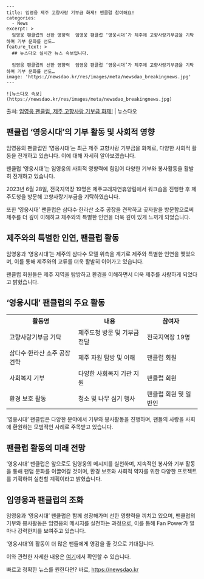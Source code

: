     ---
    title: 임영웅 제주 고향사랑 기부금 화제! 팬클럽 참여해요!
    categories:
      - News
    excerpt: >
      임영웅 팬클럽의 선한 영향력  임영웅 팬클럽 ‘영웅시대’가 제주에 고향사랑기부금을 기탁하며 기부 문화를 선도…
    feature_text: >
      ## 뉴스다오 실시간 뉴스 속보입니다.
    
      임영웅 팬클럽의 선한 영향력  임영웅 팬클럽 ‘영웅시대’가 제주에 고향사랑기부금을 기탁하며 기부 문화를 선도…
    image: 'https://newsdao.kr/res/images/meta/newsdao_breakingnews.jpg'
    ---
    
    ![뉴스다오 속보](https://newsdao.kr/res/images/meta/newsdao_breakingnews.jpg)

<p>출처: <a href="https://newsdao.kr/4616" rel="dofollow">임영웅 팬클럽, 제주 고향사랑 기부금 화제!</a> | 뉴스다오</p>

<h2 data-ke-size="size26">팬클럽 ‘영웅시대’의 기부 활동 및 사회적 영향</h2>
임영웅의 팬클럽인 ‘영웅시대’는 최근 제주 고향사랑 기부금을 화제로, 다양한 사회적 활동을 전개하고 있습니다. 이에 대해 자세히 알아보겠습니다.

<p data-ke-size="size16">팬클럽 ‘영웅시대’는 임영웅의 사회적 영향력에 힘입어 다양한 기부와 봉사활동을 활발히 전개하고 있습니다. </p>
<p data-ke-size="size16">2023년 6월 28일, 전국지역장 19명은 제주교래자연휴양림에서 워크숍을 진행한 후 제주도청을 방문해 고향사랑기부금을 기탁하였습니다.</p>
<p data-ke-size="size16">또한 ‘영웅시대’ 팬클럽은 삼다수·한라산 소주 공장을 견학하고 곶자왈을 방문함으로써 제주를 더 깊이 이해하고 제주와의 특별한 인연을 더욱 깊이 있게 느끼게 되었습니다.</p>

<h2 data-ke-size="size26">제주와의 특별한 인연, 팬클럽 활동</h2>
임영웅과 ‘영웅시대’는 제주의 삼다수 모델 위촉을 계기로 제주와 특별한 인연을 맺었으며, 이를 통해 제주와의 교류를 더욱 활발히 이어가고 있습니다.

<p data-ke-size="size16">팬클럽 회원들은 제주 지역을 탐방하고 환경을 이해하면서 더욱 제주를 사랑하게 되었다고 밝혔습니다.</p>

<h2 data-ke-size="size26">‘영웅시대’ 팬클럽의 주요 활동</h2>

<table>
	<tr>
		<th>활동명</th>
		<th>내용</th>
		<th>참여자</th>
	</tr>
	<tr>
		<td>고향사랑기부금 기탁</td>
		<td>제주도청 방문 및 기부금 전달</td>
		<td>전국지역장 19명</td>
	</tr>
	<tr>
		<td>삼다수·한라산 소주 공장 견학</td>
		<td>제주 자원 탐방 및 이해</td>
		<td>팬클럽 회원</td>
	</tr>
	<tr>
		<td>사회복지 기부</td>
		<td>다양한 사회복지 기관 지원</td>
		<td>팬클럽 회원</td>
	</tr>
	<tr>
		<td>환경 보호 활동</td>
		<td>청소 및 나무 심기 행사</td>
		<td>팬클럽 회원 및 일반인</td>
	</tr>
</table>

<p data-ke-size="size16">‘영웅시대’ 팬클럽은 다양한 분야에서 기부와 봉사활동을 진행하며, 팬들의 사랑을 사회에 환원하는 모범적인 사례로 주목받고 있습니다.</p>

<h2 data-ke-size="size26">팬클럽 활동의 미래 전망</h2>

<p data-ke-size="size16">‘영웅시대’ 팬클럽은 앞으로도 임영웅의 메시지를 실천하며, 지속적인 봉사와 기부 활동을 통해 팬덤 문화를 이끌어갈 것이며, 환경 보호와 사회적 약자를 위한 다양한 프로젝트를 기획하여 실천할 계획이라고 밝혔습니다.</p>

<h2 data-ke-size="size26">임영웅과 팬클럽의 조화</h2>

<p data-ke-size="size16">임영웅과 ‘영웅시대’ 팬클럽은 함께 성장해가며 선한 영향력을 끼치고 있으며, 팬클럽의 기부와 봉사활동은 임영웅의 메시지를 실천하는 과정으로, 이를 통해 Fan Power가 얼마나 강력한지를 보여주고 있습니다.</p>

<p data-ke-size="size16">‘영웅시대’의 활동이 더 많은 팬들에게 영감을 줄 것으로 기대됩니다.</p>

<p data-ke-size="size16">이와 관련한 자세한 내용은 <a href="https://newsdao.kr/4616">여기</a>에서 확인할 수 있습니다.</p>
 

빠르고 정확한 뉴스를 원한다면? 바로, <a href="https://newsdao.kr" rel="dofollow">https://newsdao.kr</a>


    
